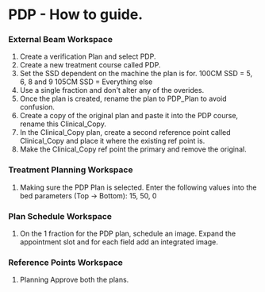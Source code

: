 # PDP - How to guide.

### External Beam Workspace 
  1. Create a verification Plan and select PDP.
  2. Create a new treatment course called PDP.
  3. Set the SSD dependent on the machine the plan is for.
     100CM SSD = 5, 6, 8 and 9
     105CM SSD = Everything else
  4. Use a single fraction and don't alter any of the overides.
  5. Once the plan is created, rename the plan to PDP_Plan to avoid confusion.
  6. Create a copy of the original plan and paste it into the PDP course, rename this Clinical_Copy.
  7. In the Clinical_Copy plan, create a second reference point called Clinical_Copy and place it where the existing ref point is.
  8. Make the Clinical_Copy ref point the primary and remove the original.

### Treatment Planning Workspace
  1. Making sure the PDP Plan is selected. Enter the following values into the bed parameters (Top -> Bottom): 15, 50, 0

### Plan Schedule Workspace
  1. On the 1 fraction for the PDP plan, schedule an image. Expand the appointment slot and for each field add an integrated image.

### Reference Points Workspace
  1. Planning Approve both the plans.





